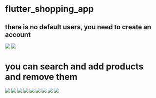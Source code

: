 # flutter_shopping_app

## there is no default users, you need to create an account

![](flutter_shopping_app/readme/1.png)
![](flutter_shopping_app/readme/2.png)

# you can search and add products and remove them

![](flutter_shopping_app/readme/3.png)
![](flutter_shopping_app/readme/4.png)
![](flutter_shopping_app/readme/5.png)
![](flutter_shopping_app/readme/6.png)
![](flutter_shopping_app/readme/7.png)
![](flutter_shopping_app/readme/8.png)
![](flutter_shopping_app/readme/9.png)
![](flutter_shopping_app/readme/10.png)
![](flutter_shopping_app/readme/11.png)
